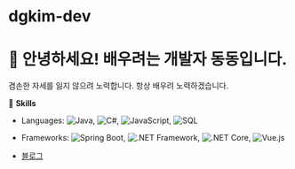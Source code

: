 # dgkim-dev

# 👋 안녕하세요! 배우려는 개발자 동동입니다.

겸손한 자세를 잃지 않으려 노력합니다. 항상 배우려 노력하겠습니다.

🌱 **Skills**
- Languages: 
![Java](https://img.shields.io/badge/Java-ED8B00?style=flat-square&logo=java&logoColor=white),
![C#](https://img.shields.io/badge/C%23-239120?style=flat-square&logo=c-sharp&logoColor=white), 
![JavaScript](https://img.shields.io/badge/JavaScript-F7DF1E?style=flat-square&logo=javascript&logoColor=black),
![SQL](https://img.shields.io/badge/SQL-CC2927?style=flat-square&logo=microsoft-sql-server&logoColor=white)
- Frameworks: ![Spring Boot](https://img.shields.io/badge/Spring%20Boot-6DB33F?style=flat-square&logo=spring-boot&logoColor=white),
![.NET Framework](https://img.shields.io/badge/.NET%20Framework-512BD4?style=flat-square&logo=dotnet&logoColor=white),
![.NET Core](https://img.shields.io/badge/.NET%20Core-512BD4?style=flat-square&logo=dotnet&logoColor=white),
![Vue.js](https://img.shields.io/badge/Vue.js-4FC08D?style=flat-square&logo=vue-dot-js&logoColor=white)

- [블로그](https://dgkim81.github.io)
